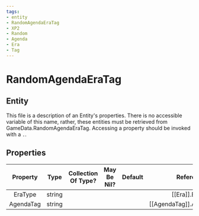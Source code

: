```yaml
---
tags:
- entity
- RandomAgendaEraTag
- XP2
- Random
- Agenda
- Era
- Tag
---
```

# RandomAgendaEraTag
## Entity
This file is a description of an Entity's properties. There is no accessible variable of this name, rather, these entities must be retrieved from GameData.RandomAgendaEraTag. Accessing a property should be invoked with a `.`.
## Properties
|	Property	|	Type	|	Collection Of Type?	|	May Be Nil?	|	Default	|	References	|	Key	|	Notes	|
|	:-:	|	:-:	|	:-:	|	:-:	|	:-:	|	:-:	|	:-:	|	-:	|
|	EraType	|	string	|		|		|		|	[[Era]].EraType	|		|	|
|	AgendaTag	|	string	|		|		|		|	[[AgendaTag]].AgendaTagType	|		|	|
